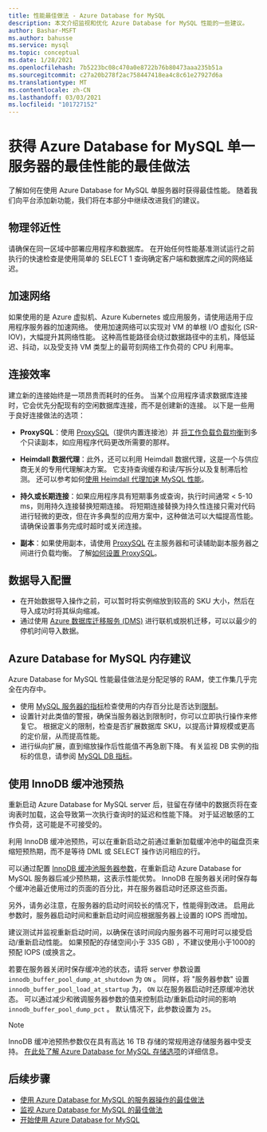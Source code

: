```yaml
---
title: 性能最佳做法 - Azure Database for MySQL
description: 本文介绍监视和优化 Azure Database for MySQL 性能的一些建议。
author: Bashar-MSFT
ms.author: bahusse
ms.service: mysql
ms.topic: conceptual
ms.date: 1/28/2021
ms.openlocfilehash: 7b5223bc08c470a0e8722b76b80473aaa235b51a
ms.sourcegitcommit: c27a20b278f2ac758447418ea4c8c61e27927d6a
ms.translationtype: MT
ms.contentlocale: zh-CN
ms.lasthandoff: 03/03/2021
ms.locfileid: "101727152"
---
```

# <a name="best-practices-for-optimal-performance-of-your-azure-database-for-mysql---single-server"></a>获得 Azure Database for MySQL 单一服务器的最佳性能的最佳做法

了解如何在使用 Azure Database for MySQL 单服务器时获得最佳性能。 随着我们向平台添加新功能，我们将在本部分中继续改进我们的建议。

## <a name="physical-proximity"></a>物理邻近性

 请确保在同一区域中部署应用程序和数据库。 在开始任何性能基准测试运行之前执行的快速检查是使用简单的 SELECT 1 查询确定客户端和数据库之间的网络延迟。 

## <a name="accelerated-networking"></a>加速网络

如果使用的是 Azure 虚拟机、Azure Kubernetes 或应用服务，请使用适用于应用程序服务器的加速网络。 使用加速网络可以实现对 VM 的单根 I/O 虚拟化 (SR-IOV)，大幅提升其网络性能。 这种高性能路径会绕过数据路径中的主机，降低延迟、抖动，以及受支持 VM 类型上的最苛刻网络工作负荷的 CPU 利用率。

## <a name="connection-efficiency"></a>连接效率

建立新的连接始终是一项昂贵而耗时的任务。 当某个应用程序请求数据库连接时，它会优先分配现有的空闲数据库连接，而不是创建新的连接。  以下是一些用于良好连接做法的选项：

- **ProxySQL**：使用 [ProxySQL](https://proxysql.com/)（提供内置连接池）并 [将工作负载负载均衡](https://techcommunity.microsoft.com/t5/azure-database-for-mysql/load-balance-read-replicas-using-proxysql-in-azure-database-for/ba-p/880042)到多个只读副本，如应用程序代码更改所需要的那样。

- **Heimdall 数据代理**：此外，还可以利用 Heimdall 数据代理，这是一个与供应商无关的专用代理解决方案。 它支持查询缓存和读/写拆分以及复制滞后检测。 还可以参考如何[使用 Heimdall 代理加速 MySQL 性能](https://techcommunity.microsoft.com/t5/azure-database-for-mysql/accelerate-mysql-performance-with-the-heimdall-proxy/ba-p/1063349)。  

- **持久或长期连接**：如果应用程序具有短期事务或查询，执行时间通常 < 5-10 ms，则用持久连接替换短期连接。 将短期连接替换为持久性连接只需对代码进行轻微的更改，但在许多典型的应用方案中，这种做法可以大幅提高性能。 请确保设置事务完成时超时或关闭连接。

- **副本**：如果使用副本，请使用 [ProxySQL](https://proxysql.com/) 在主服务器和可读辅助副本服务器之间进行负载均衡。 了解[如何设置 ProxySQL](https://techcommunity.microsoft.com/t5/azure-database-for-mysql/scaling-an-azure-database-for-mysql-workload-running-on/ba-p/1105847)。

## <a name="data-import-configurations"></a>数据导入配置

- 在开始数据导入操作之前，可以暂时将实例缩放到较高的 SKU 大小，然后在导入成功时将其纵向缩减。
- 通过使用 [Azure 数据库迁移服务 (DMS)](https://datamigration.microsoft.com/) 进行联机或脱机迁移，可以以最少的停机时间导入数据。 

## <a name="azure-database-for-mysql-memory-recommendations"></a>Azure Database for MySQL 内存建议

Azure Database for MySQL 性能最佳做法是分配足够的 RAM，使工作集几乎完全在内存中。 

- 使用 [MySQL 服务器的指标](./concepts-monitoring.md)检查使用的内存百分比是否达到[限制](./concepts-pricing-tiers.md)。 
- 设置针对此类值的警报，确保当服务器达到限制时，你可以立即执行操作来修复它。 根据定义的限制，检查是否扩展数据库 SKU，以提高计算规模或更高的定价层，从而提高性能。 
- 进行纵向扩展，直到缩放操作后性能值不再急剧下降。 有关监视 DB 实例的指标的信息，请参阅 [MySQL DB 指标](./concepts-monitoring.md#metrics)。
 
## <a name="use-innodb-buffer-pool-warmup"></a>使用 InnoDB 缓冲池预热

重新启动 Azure Database for MySQL server 后，驻留在存储中的数据页将在查询表时加载，这会导致第一次执行查询时的延迟和性能下降。 对于延迟敏感的工作负荷，这可能是不可接受的。 

利用 InnoDB 缓冲池预热，可以在重新启动之前通过重新加载缓冲池中的磁盘页来缩短预热期，而不是等待 DML 或 SELECT 操作访问相应的行。

可以通过配置 [InnoDB 缓冲池服务器参数](https://dev.mysql.com/doc/refman/8.0/en/innodb-preload-buffer-pool.html)，在重新启动 Azure Database for MySQL 服务器后减少预热期，这表示性能优势。 InnoDB 在服务器关闭时保存每个缓冲池最近使用过的页面的百分比，并在服务器启动时还原这些页面。

另外，请务必注意，在服务器的启动时间较长的情况下，性能得到改进。 启用此参数时，服务器启动时间和重新启动时间应根据服务器上设置的 IOPS 而增加。 

建议测试并监视重新启动时间，以确保在该时间段内服务器不可用时可以接受启动/重新启动性能。 如果预配的存储空间小于 335 GB) ，不建议使用小于1000的预配 IOPS (或换言之。

若要在服务器关闭时保存缓冲池的状态，请将 server 参数设置 `innodb_buffer_pool_dump_at_shutdown` 为 `ON` 。 同样，将 "服务器参数" 设置 `innodb_buffer_pool_load_at_startup` 为， `ON` 以在服务器启动时还原缓冲池状态。 可以通过减少和微调服务器参数的值来控制启动/重新启动时间的影响 `innodb_buffer_pool_dump_pct` 。 默认情况下，此参数设置为 `25`。

> [!Note]
> InnoDB 缓冲池预热参数仅在具有高达 16 TB 存储的常规用途存储服务器中受支持。 [在此处了解 Azure Database for MySQL 存储选项](./concepts-pricing-tiers.md#storage)的详细信息。

## <a name="next-steps"></a>后续步骤

- [使用 Azure Database for MySQL 的服务器操作的最佳做法](concept-operation-excellence-best-practices.md) <br/>
- [监视 Azure Database for MySQL 的最佳做法](concept-monitoring-best-practices.md)<br/>
- [开始使用 Azure Database for MySQL](quickstart-create-mysql-server-database-using-azure-portal.md)<br/>